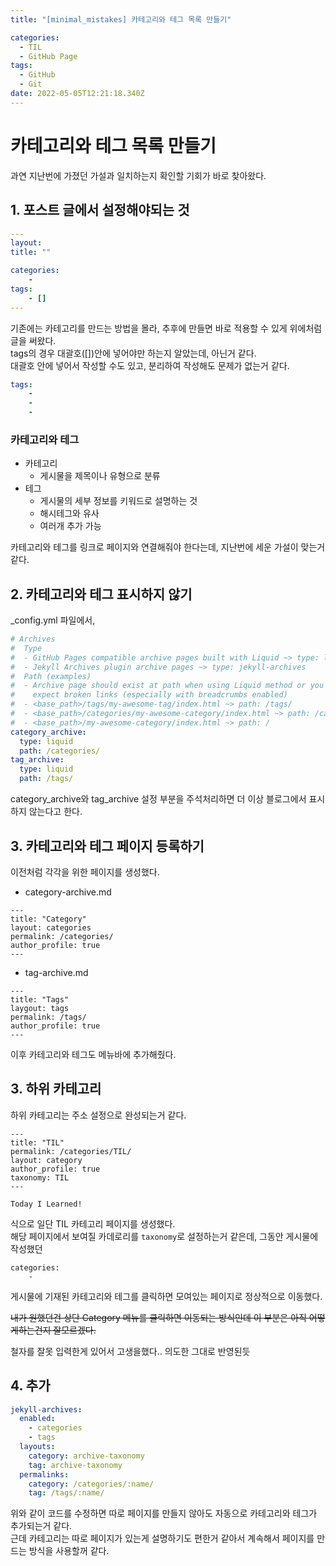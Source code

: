 ```yaml
---
title: "[minimal_mistakes] 카테고리와 테그 목록 만들기"

categories:
  - TIL
  - GitHub Page
tags:
  - GitHub
  - Git
date: 2022-05-05T12:21:18.340Z
---
```


# 카테고리와 테그 목록 만들기
과연 지난번에 가졌던 가설과 일치하는지 확인할 기회가 바로 찾아왔다.

## 1. 포스트 글에서 설정해야되는 것
```yml
---
layout: 
title: ""

categories:
    - 
tags:
    - []
---
```
기존에는 카테고리를 만드는 방법을 몰라, 추후에 만들면 바로 적용할 수 있게 위에처럼 글을 써왔다.  
tags의 경우 대괄호([])안에 넣어야만 하는지 알았는데, 아닌거 같다.  
대괄호 안에 넣어서 작성할 수도 있고, 분리하여 작성해도 문제가 없는거 같다.  
```yml
tags:
    - 
    -
    -
```

### 카테고리와 테그
- 카테고리
    - 게시물을 제목이나 유형으로 분류
- 테그
    - 게시물의 세부 정보를 키워드로 설명하는 것
    - 해시테그와 유사
    - 여러개 추가 가능

카테고리와 테그를 링크로 페이지와 연결해줘야 한다는데, 지난번에 세운 가설이 맞는거 같다.  

## 2. 카테고리와 테그 표시하지 않기
_config.yml 파일에서,  
```yml
# Archives
#  Type
#  - GitHub Pages compatible archive pages built with Liquid ~> type: liquid (default)
#  - Jekyll Archives plugin archive pages ~> type: jekyll-archives
#  Path (examples)
#  - Archive page should exist at path when using Liquid method or you can
#    expect broken links (especially with breadcrumbs enabled)
#  - <base_path>/tags/my-awesome-tag/index.html ~> path: /tags/
#  - <base_path>/categories/my-awesome-category/index.html ~> path: /categories/
#  - <base_path>/my-awesome-category/index.html ~> path: /
category_archive:
  type: liquid
  path: /categories/
tag_archive:
  type: liquid
  path: /tags/
```
category_archive와 tag_archive 설정 부분을 주석처리하면 더 이상 블로그에서 표시하지 않는다고 한다.

## 3. 카테고리와 테그 페이지 등록하기
이전처럼 각각을 위한 페이지를 생성했다.  

- category-archive.md
```
---
title: "Category"
layout: categories
permalink: /categories/
author_profile: true
---
```

- tag-archive.md
```
---
title: "Tags"
laygout: tags
permalink: /tags/
author_profile: true
---
```

이후 카테고리와 테그도 메뉴바에 추가해줬다.

## 3. 하위 카테고리
하위 카테고리는 주소 설정으로 완성되는거 같다.
```
---
title: "TIL"
permalink: /categories/TIL/
layout: category
author_profile: true
taxonomy: TIL
---

Today I Learned!
```
식으로 일단 TIL 카테고리 페이지를 생성했다.  
해당 페이지에서 보여질 카데로리를 `taxonomy`로 설정하는거 같은데, 그동안 게시물에 작성했던
```  
categories:
    -
```
 
게시물에 기재된 카테고리와 테그를 클릭하면 모여있는 페이지로 정상적으로 이동했다.

~~내가 원했던건 상단 Category 메뉴를 클릭하면 이동되는 방식인데 이 부분은 아직 어떻게하는건지 잘모르겠다.~~

철자를 잘못 입력한게 있어서 고생을했다.. 의도한 그대로 반영된듯

## 4. 추가
```yml
jekyll-archives:
  enabled:
    - categories
    - tags
  layouts:
    category: archive-taxonomy
    tag: archive-taxonomy
  permalinks:
    category: /categories/:name/
    tag: /tags/:name/
```
위와 같이 코드를 수정하면 따로 페이지를 만들지 않아도 자동으로 카테고리와 테그가 추가되는거 같다.  
근데 카테고리는 따로 페이지가 있는게 설명하기도 편한거 같아서 계속해서 페이지를 만드는 방식을 사용할꺼 같다.
